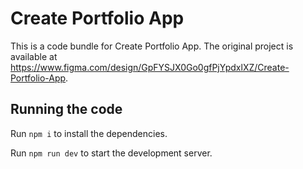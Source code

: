 
  # Create Portfolio App

  This is a code bundle for Create Portfolio App. The original project is available at https://www.figma.com/design/GpFYSJX0Go0gfPjYpdxlXZ/Create-Portfolio-App.

  ## Running the code

  Run `npm i` to install the dependencies.

  Run `npm run dev` to start the development server.
  